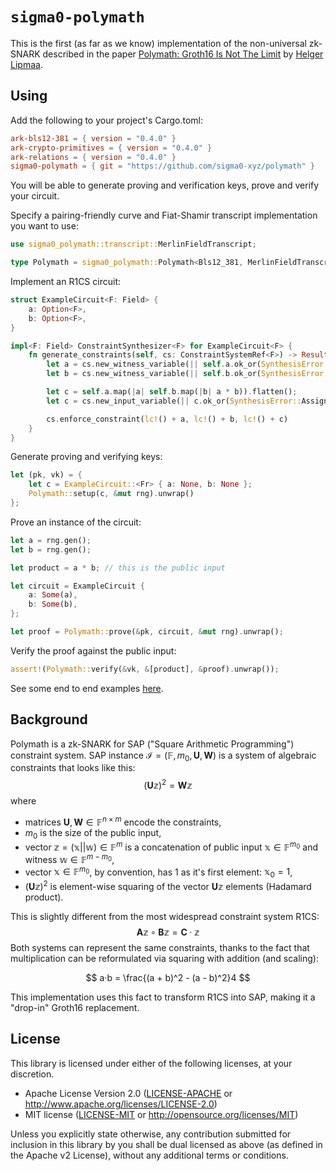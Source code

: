 # `sigma0-polymath`


This is the first (as far as we know) implementation of the non-universal zk-SNARK described in the paper [Polymath: Groth16 Is Not The Limit](https://ia.cr/2024/916) by [Helger Lipmaa](https://x.com/HLipmaa).

## Using

Add the following to your project's Cargo.toml:
```toml
ark-bls12-381 = { version = "0.4.0" }
ark-crypto-primitives = { version = "0.4.0" }
ark-relations = { version = "0.4.0" }
sigma0-polymath = { git = "https://github.com/sigma0-xyz/polymath" }
```

You will be able to generate proving and verification keys, prove and verify your circuit.

Specify a pairing-friendly curve and Fiat-Shamir transcript implementation you want to use:
```rust
use sigma0_polymath::transcript::MerlinFieldTranscript;

type Polymath = sigma0_polymath::Polymath<Bls12_381, MerlinFieldTranscript<Fr>>;
```

Implement an R1CS circuit:
```rust
struct ExampleCircuit<F: Field> {
    a: Option<F>,
    b: Option<F>,
}

impl<F: Field> ConstraintSynthesizer<F> for ExampleCircuit<F> {
    fn generate_constraints(self, cs: ConstraintSystemRef<F>) -> Result<(), SynthesisError> {
        let a = cs.new_witness_variable(|| self.a.ok_or(SynthesisError::AssignmentMissing))?;
        let b = cs.new_witness_variable(|| self.b.ok_or(SynthesisError::AssignmentMissing))?;

        let c = self.a.map(|a| self.b.map(|b| a * b)).flatten();
        let c = cs.new_input_variable(|| c.ok_or(SynthesisError::AssignmentMissing))?;

        cs.enforce_constraint(lc!() + a, lc!() + b, lc!() + c)
    }
}
```

Generate proving and verifying keys:
```rust
let (pk, vk) = {
    let c = ExampleCircuit::<Fr> { a: None, b: None };
    Polymath::setup(c, &mut rng).unwrap()
};
```

Prove an instance of the circuit:
```rust
let a = rng.gen();
let b = rng.gen();

let product = a * b; // this is the public input

let circuit = ExampleCircuit {
    a: Some(a),
    b: Some(b),
};

let proof = Polymath::prove(&pk, circuit, &mut rng).unwrap();
```

Verify the proof against the public input:
```rust
assert!(Polymath::verify(&vk, &[product], &proof).unwrap());
```

See some end to end examples [here](https://github.com/sigma0-xyz/polymath/tree/main/tests).

## Background

Polymath is a zk-SNARK for SAP ("Square Arithmetic Programming") constraint system.
SAP instance $\mathcal{I} = (\mathbb{F}, m_0, \mathbf{U}, \mathbf{W})$ is a system of algebraic constraints that looks like this:
$$
(\mathbf{U}\mathbb{z})^2 = \mathbf{W}\mathbb{z}
$$
where
- matrices $\mathbf{U}, \mathbf{W} \in \mathbb{F}^{n \times m}$ encode the constraints,
- $m_0$ is the size of the public input,
- vector $\mathbb{z} = (\mathbb{x}||\mathbb{w}) \in \mathbb{F}^m$ is a concatenation of public input $\mathbb{x}\in\mathbb{F}^{m_0}$ and witness $\mathbb{w}\in\mathbb{F}^{m - m_0}$,
- vector $\mathbb{x}\in\mathbb{F}^{m_0}$, by convention, has $1$ as it's first element: $\mathbb{x}_0 = 1$,
- $(\mathbf{U}\mathbb{z})^2$ is element-wise squaring of the vector $\mathbf{U}\mathbb{z}$ elements (Hadamard product).

This is slightly different from the most widespread constraint system R1CS:
$$
\mathbf{A}\mathbb{z} ∘ \mathbf{B}\mathbb{z} = \mathbf{C}·\mathbb{z}
$$
Both systems can represent the same constraints, thanks to the fact that multiplication can be reformulated via squaring with addition (and scaling):

$$
a·b = \frac{(a + b)^2 - (a - b)^2}4
$$

This implementation uses this fact to transform R1CS into SAP, making it a "drop-in" Groth16 replacement.

## License

This library is licensed under either of the following licenses, at your discretion.

* Apache License Version 2.0 ([LICENSE-APACHE](LICENSE-APACHE) or http://www.apache.org/licenses/LICENSE-2.0)
* MIT license ([LICENSE-MIT](LICENSE-MIT) or http://opensource.org/licenses/MIT)

Unless you explicitly state otherwise, any contribution submitted for inclusion in this library by you shall be dual licensed as above (as defined in the Apache v2 License), without any additional terms or conditions.
